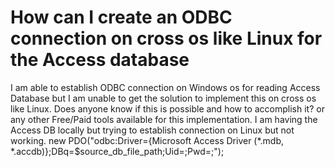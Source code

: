 
# How can I create an ODBC connection on cross os like Linux for the Access database

I am able to establish ODBC connection on Windows os for reading Access Database but I am unable to get the solution to implement this on cross os like Linux.
Does anyone know if this is possible and how to accomplish it? or any other Free/Paid tools available for this implementation.
I am having the Access DB locally but trying to establish connection on Linux but not working.
new PDO("odbc:Driver={Microsoft Access Driver (*.mdb, *.accdb)};DBq=$source_db_file_path;Uid=;Pwd=;");


        